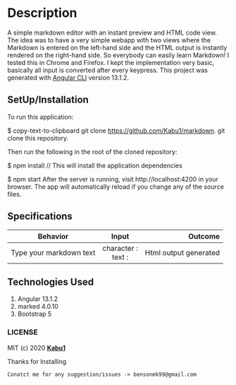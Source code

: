 # Description
A simple markdown editor with an instant preview and HTML code view. The idea was to have a very simple webapp with two views where the Markdown is entered on the left-hand side and the HTML output is instantly rendered on the right-hand side. So everybody can easily learn Markdown!
I tested this in Chrome and Firefox. I kept the implementation very basic, basically all input is converted after every keypress.
This project was generated with [Angular CLI](https://github.com/angular/angular-cli) version 13.1.2.

## SetUp/Installation
To run this application:

$  copy-text-to-clipboard git clone https://github.com/Kabu1/markdown. </copy-button>git clone this repository.

Then run the following in the root of the cloned repository:

$ npm install
// This will install the application dependencies

$ npm start
After the server is running, visit http://localhost:4200 in your browser.
The app will automatically reload if you change any of the source files.

## Specifications
| Behavior        | Input           | Outcome  |
| ------------- |:-------------:| -----:|
| Type your markdown text | character : <br/>  text : | Html output generated |

## Technologies Used
1. Angular 13.1.2
2. marked 4.0.10 
3. Bootstrap 5


 
 ### LICENSE
 MIT (c) 2020 **[Kabu1](https://github.com/Kabu1)**

Thanks for Installing

    Conatct me for any suggestion/issues -> bensonmk99@gmail.com

